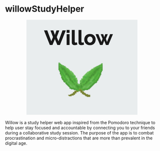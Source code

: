# willowStudyHelper
<p align="center">
<img src="https://github.com/shrishayap/willowStudyHelper/blob/main/original.png" alt="Willow Study Helper Logo">
</p>
Willow is a study helper web app inspired from the Pomodoro technique to help user stay focused and accountable by connecting you to your friends during a collaborative study session. The purpose of the app is to combat procrastination and micro-distractions that are more than prevalent in the digital age. 


